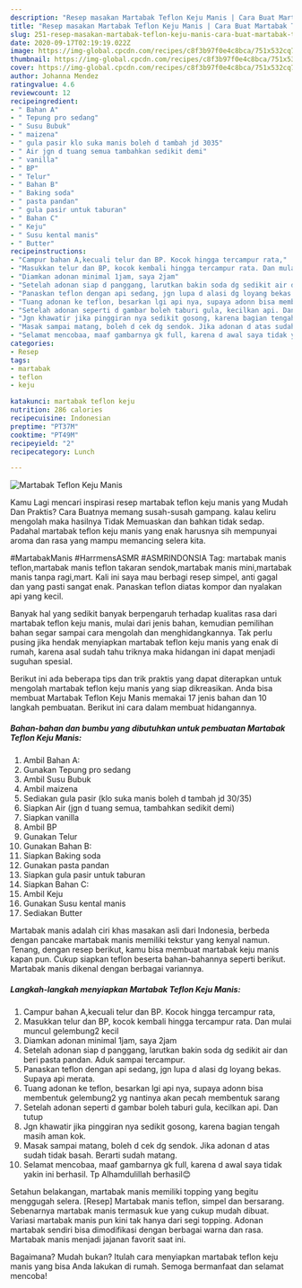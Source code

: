 ```yaml
---
description: "Resep masakan Martabak Teflon Keju Manis | Cara Buat Martabak Teflon Keju Manis Yang Bisa Manjain Lidah"
title: "Resep masakan Martabak Teflon Keju Manis | Cara Buat Martabak Teflon Keju Manis Yang Bisa Manjain Lidah"
slug: 251-resep-masakan-martabak-teflon-keju-manis-cara-buat-martabak-teflon-keju-manis-yang-bisa-manjain-lidah
date: 2020-09-17T02:19:19.022Z
image: https://img-global.cpcdn.com/recipes/c8f3b97f0e4c8bca/751x532cq70/martabak-teflon-keju-manis-foto-resep-utama.jpg
thumbnail: https://img-global.cpcdn.com/recipes/c8f3b97f0e4c8bca/751x532cq70/martabak-teflon-keju-manis-foto-resep-utama.jpg
cover: https://img-global.cpcdn.com/recipes/c8f3b97f0e4c8bca/751x532cq70/martabak-teflon-keju-manis-foto-resep-utama.jpg
author: Johanna Mendez
ratingvalue: 4.6
reviewcount: 12
recipeingredient:
- " Bahan A"
- " Tepung pro sedang"
- " Susu Bubuk"
- " maizena"
- " gula pasir klo suka manis boleh d tambah jd 3035"
- " Air jgn d tuang semua tambahkan sedikit demi"
- " vanilla"
- " BP"
- " Telur"
- " Bahan B"
- " Baking soda"
- " pasta pandan"
- " gula pasir untuk taburan"
- " Bahan C"
- " Keju"
- " Susu kental manis"
- " Butter"
recipeinstructions:
- "Campur bahan A,kecuali telur dan BP. Kocok hingga tercampur rata,"
- "Masukkan telur dan BP, kocok kembali hingga tercampur rata. Dan mulai muncul gelembung2 kecil"
- "Diamkan adonan minimal 1jam, saya 2jam"
- "Setelah adonan siap d panggang, larutkan bakin soda dg sedikit air dan beri pasta pandan. Aduk sampai tercampur."
- "Panaskan teflon dengan api sedang, jgn lupa d alasi dg loyang bekas. Supaya api merata."
- "Tuang adonan ke teflon, besarkan lgi api nya, supaya adonn bisa membentuk gelembung2 yg nantinya akan pecah membentuk sarang"
- "Setelah adonan seperti d gambar boleh taburi gula, kecilkan api. Dan tutup"
- "Jgn khawatir jika pinggiran nya sedikit gosong, karena bagian tengah masih aman kok."
- "Masak sampai matang, boleh d cek dg sendok. Jika adonan d atas sudah tidak basah. Berarti sudah matang."
- "Selamat mencobaa, maaf gambarnya gk full, karena d awal saya tidak yakin ini berhasil. Tp Alhamdulillah berhasil😊"
categories:
- Resep
tags:
- martabak
- teflon
- keju

katakunci: martabak teflon keju 
nutrition: 286 calories
recipecuisine: Indonesian
preptime: "PT37M"
cooktime: "PT49M"
recipeyield: "2"
recipecategory: Lunch

---
```



![Martabak Teflon Keju Manis](https://img-global.cpcdn.com/recipes/c8f3b97f0e4c8bca/751x532cq70/martabak-teflon-keju-manis-foto-resep-utama.jpg)

Kamu Lagi mencari inspirasi resep martabak teflon keju manis yang Mudah Dan Praktis? Cara Buatnya memang susah-susah gampang. kalau keliru mengolah maka hasilnya Tidak Memuaskan dan bahkan tidak sedap. Padahal martabak teflon keju manis yang enak harusnya sih mempunyai aroma dan rasa yang mampu memancing selera kita.

#MartabakManis #HarrmensASMR #ASMRINDONSIA Tag: martabak manis teflon,martabak manis teflon takaran sendok,martabak manis mini,martabak manis tanpa ragi,mart. Kali ini saya mau berbagi resep simpel, anti gagal dan yang pasti sangat enak. Panaskan teflon diatas kompor dan nyalakan api yang kecil.

Banyak hal yang sedikit banyak berpengaruh terhadap kualitas rasa dari martabak teflon keju manis, mulai dari jenis bahan, kemudian pemilihan bahan segar sampai cara mengolah dan menghidangkannya. Tak perlu pusing jika hendak menyiapkan martabak teflon keju manis yang enak di rumah, karena asal sudah tahu triknya maka hidangan ini dapat menjadi suguhan spesial.


Berikut ini ada beberapa tips dan trik praktis yang dapat diterapkan untuk mengolah martabak teflon keju manis yang siap dikreasikan. Anda bisa membuat Martabak Teflon Keju Manis memakai 17 jenis bahan dan 10 langkah pembuatan. Berikut ini cara dalam membuat hidangannya.

<!--inarticleads1-->

##### Bahan-bahan dan bumbu yang dibutuhkan untuk pembuatan Martabak Teflon Keju Manis:

1. Ambil  Bahan A:
1. Gunakan  Tepung pro sedang
1. Ambil  Susu Bubuk
1. Ambil  maizena
1. Sediakan  gula pasir (klo suka manis boleh d tambah jd 30/35)
1. Siapkan  Air (jgn d tuang semua, tambahkan sedikit demi)
1. Siapkan  vanilla
1. Ambil  BP
1. Gunakan  Telur
1. Gunakan  Bahan B:
1. Siapkan  Baking soda
1. Gunakan  pasta pandan
1. Siapkan  gula pasir untuk taburan
1. Siapkan  Bahan C:
1. Ambil  Keju
1. Gunakan  Susu kental manis
1. Sediakan  Butter


Martabak manis adalah ciri khas masakan asli dari Indonesia, berbeda dengan pancake martabak manis memiliki tekstur yang kenyal namun. Tenang, dengan resep berikut, kamu bisa membuat martabak keju manis kapan pun. Cukup siapkan teflon beserta bahan-bahannya seperti berikut. Martabak manis dikenal dengan berbagai variannya. 

<!--inarticleads2-->

##### Langkah-langkah menyiapkan Martabak Teflon Keju Manis:

1. Campur bahan A,kecuali telur dan BP. Kocok hingga tercampur rata,
1. Masukkan telur dan BP, kocok kembali hingga tercampur rata. Dan mulai muncul gelembung2 kecil
1. Diamkan adonan minimal 1jam, saya 2jam
1. Setelah adonan siap d panggang, larutkan bakin soda dg sedikit air dan beri pasta pandan. Aduk sampai tercampur.
1. Panaskan teflon dengan api sedang, jgn lupa d alasi dg loyang bekas. Supaya api merata.
1. Tuang adonan ke teflon, besarkan lgi api nya, supaya adonn bisa membentuk gelembung2 yg nantinya akan pecah membentuk sarang
1. Setelah adonan seperti d gambar boleh taburi gula, kecilkan api. Dan tutup
1. Jgn khawatir jika pinggiran nya sedikit gosong, karena bagian tengah masih aman kok.
1. Masak sampai matang, boleh d cek dg sendok. Jika adonan d atas sudah tidak basah. Berarti sudah matang.
1. Selamat mencobaa, maaf gambarnya gk full, karena d awal saya tidak yakin ini berhasil. Tp Alhamdulillah berhasil😊


Setahun belakangan, martabak manis memiliki topping yang begitu menggugah selera. [Resep] Martabak manis teflon, simpel dan bersarang. Sebenarnya martabak manis termasuk kue yang cukup mudah dibuat. Variasi martabak manis pun kini tak hanya dari segi topping. Adonan martabak sendiri bisa dimodifikasi dengan berbagai warna dan rasa. Martabak manis menjadi jajanan favorit saat ini. 

Bagaimana? Mudah bukan? Itulah cara menyiapkan martabak teflon keju manis yang bisa Anda lakukan di rumah. Semoga bermanfaat dan selamat mencoba!

